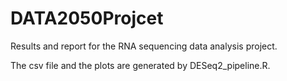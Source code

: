 # DATA2050Projcet

Results and report for the RNA sequencing data analysis project.

The csv file and the plots are generated by DESeq2_pipeline.R.
